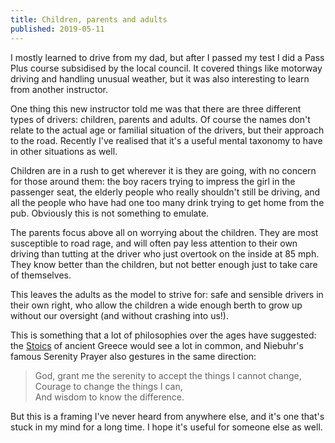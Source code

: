 ```yaml
---
title: Children, parents and adults
published: 2019-05-11
---
```


I mostly learned to drive from my dad, but after I passed my test I did
a Pass Plus course subsidised by the local council.  It covered things
like motorway driving and handling unusual weather, but it was also
interesting to learn from another instructor.

One thing this new instructor told me was that there are three different
types of drivers: children, parents and adults.  Of course the names
don't relate to the actual age or familial situation of the drivers,
but their approach to the road.  Recently I've realised that it's a
useful mental taxonomy to have in other situations as well.

Children are in a rush to get wherever it is they are going, with no
concern for those around them: the boy racers trying to impress the girl
in the passenger seat, the elderly people who really shouldn't still be
driving, and all the people who have had one too many drink trying to
get home from the pub.  Obviously this is not something to emulate.

The parents focus above all on worrying about the children.  They are
most susceptible to road rage, and will often pay less attention to 
their own driving than tutting at the driver who just overtook on the
inside at 85 mph.  They know better than the children, but not better
enough just to take care of themselves.

This leaves the adults as the model to strive for: safe and sensible
drivers in their own right, who allow the children a wide enough berth to
grow up without our oversight (and without crashing into us!).

This is something that a lot of philosophies over the ages have suggested:
the [Stoics] of ancient Greece would see a lot in common, and Niebuhr's
famous Serenity Prayer also gestures in the same direction:

> God, grant me the serenity to accept the things I cannot change, <br>
> Courage to change the things I can, <br>
> And wisdom to know the difference. 

But this is a framing I've never heard from anywhere else, and it's one
that's stuck in my mind for a long time.  I hope it's useful for someone
else as well.

[Stoics]: https://en.wikipedia.org/wiki/Stoicism

